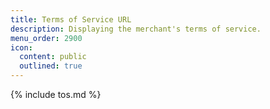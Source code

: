 ```yaml
---
title: Terms of Service URL
description: Displaying the merchant's terms of service.
menu_order: 2900
icon:
  content: public
  outlined: true
---
```


{% include tos.md %}
